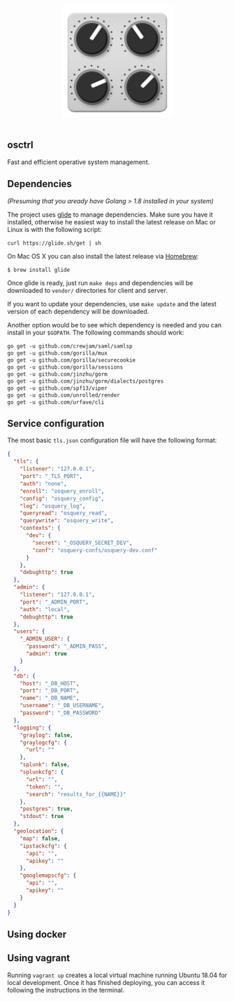 <div align="center">
  <img src="osctrl.png" />
</div>

</br>

## osctrl
Fast and efficient operative system management.

## Dependencies

*(Presuming that you aready have Golang > 1.8 installed in your system)*

The project uses [glide](https://glide.sh/) to manage dependencies. Make sure you have it installed, otherwise he easiest way to install the latest release on Mac or Linux is with the following script:

```shell
curl https://glide.sh/get | sh
```

On Mac OS X you can also install the latest release via [Homebrew](https://github.com/Homebrew/homebrew):

```shell
$ brew install glide
```

Once glide is ready, just run ``make deps`` and dependencies will be downloaded to ``vendor/`` directories for client and server.

If you want to update your dependencies, use ``make update`` and the latest version of each dependency will be downloaded.

Another option would be to see which dependency is needed and you can install in your ``$GOPATH``. The following commands should work:

```shell 
go get -u github.com/crewjam/saml/samlsp
go get -u github.com/gorilla/mux
go get -u github.com/gorilla/securecookie
go get -u github.com/gorilla/sessions
go get -u github.com/jinzhu/gorm
go get -u github.com/jinzhu/gorm/dialects/postgres
go get -u github.com/spf13/viper
go get -u github.com/unrolled/render
go get -u github.com/urfave/cli
```

## Service configuration

The most basic `tls.json` configuration file will have the following format:

```json
{
  "tls": {
    "listener": "127.0.0.1",
    "port": "_TLS_PORT",
    "auth": "none",
    "enroll": "osquery_enroll",
    "config": "osquery_config",
    "log": "osquery_log",
    "queryread": "osquery_read",
    "querywrite": "osquery_write",
    "contexts": {
      "dev": {
        "secret": "_OSQUERY_SECRET_DEV",
        "conf": "osquery-confs/osquery-dev.conf"
      }
    },
    "debughttp": true
  },
  "admin": {
    "listener": "127.0.0.1",
    "port": "_ADMIN_PORT",
    "auth": "local",
    "debughttp": true
  },
  "users": {
    "_ADMIN_USER": {
      "password": "_ADMIN_PASS",
      "admin": true
    }
  },
  "db": {
    "host": "_DB_HOST",
    "port": "_DB_PORT",
    "name": "_DB_NAME",
    "username": "_DB_USERNAME",
    "password": "_DB_PASSWORD"
  },
  "logging": {
    "graylog": false,
    "graylogcfg": {
      "url": ""
    },
    "splunk": false,
    "splunkcfg": {
      "url": "", 
      "token": "",
      "search": "results_for_{{NAME}}"
    },
    "postgres": true,
    "stdout": true
  },
  "geolocation": {
    "map": false,
    "ipstackcfg": {
      "api": "",
      "apikey": ""
    },
    "googlemapscfg": {
      "api": "",
      "apikey": ""
    }
  }
}
```

## Using docker

## Using vagrant

Running `vagrant up` creates a local virtual machine running Ubuntu 18.04 for local development. Once it has finished deploying, you can access it following the instructions in the terminal.
